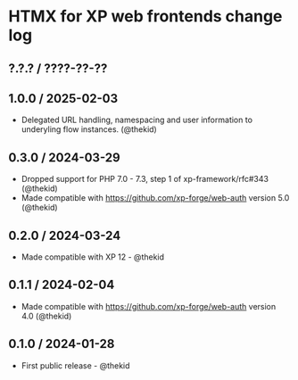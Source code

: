 HTMX for XP web frontends change log
====================================

## ?.?.? / ????-??-??

## 1.0.0 / 2025-02-03

* Delegated URL handling, namespacing and user information to underyling
  flow instances.
  (@thekid)

## 0.3.0 / 2024-03-29

* Dropped support for PHP 7.0 - 7.3, step 1 of xp-framework/rfc#343
  (@thekid)
* Made compatible with https://github.com/xp-forge/web-auth version 5.0
  (@thekid)

## 0.2.0 / 2024-03-24

* Made compatible with XP 12 - @thekid

## 0.1.1 / 2024-02-04

* Made compatible with https://github.com/xp-forge/web-auth version 4.0
  (@thekid)

## 0.1.0 / 2024-01-28

* First public release - @thekid
